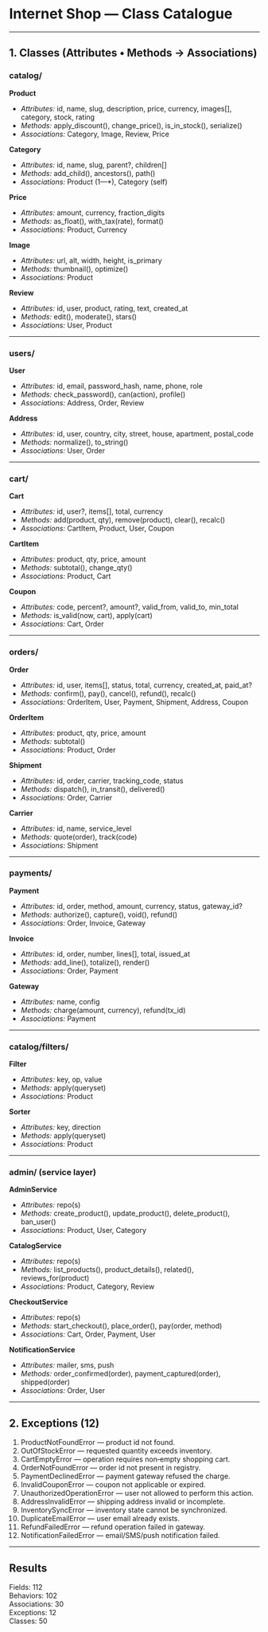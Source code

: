 # Internet Shop — Class Catalogue

---

## 1. Classes (Attributes • Methods → Associations)

### catalog/
**Product**  
- *Attributes:* id, name, slug, description, price, currency, images[], category, stock, rating  
- *Methods:* apply_discount(), change_price(), is_in_stock(), serialize()  
- *Associations:* Category, Image, Review, Price

**Category**  
- *Attributes:* id, name, slug, parent?, children[]  
- *Methods:* add_child(), ancestors(), path()  
- *Associations:* Product (1—*), Category (self)

**Price**  
- *Attributes:* amount, currency, fraction_digits  
- *Methods:* as_float(), with_tax(rate), format()  
- *Associations:* Product, Currency

**Image**  
- *Attributes:* url, alt, width, height, is_primary  
- *Methods:* thumbnail(), optimize()  
- *Associations:* Product

**Review**  
- *Attributes:* id, user, product, rating, text, created_at  
- *Methods:* edit(), moderate(), stars()  
- *Associations:* User, Product

---

### users/
**User**  
- *Attributes:* id, email, password_hash, name, phone, role  
- *Methods:* check_password(), can(action), profile()  
- *Associations:* Address, Order, Review

**Address**  
- *Attributes:* id, user, country, city, street, house, apartment, postal_code  
- *Methods:* normalize(), to_string()  
- *Associations:* User, Order

---

### cart/
**Cart**  
- *Attributes:* id, user?, items[], total, currency  
- *Methods:* add(product, qty), remove(product), clear(), recalc()  
- *Associations:* CartItem, Product, User, Coupon

**CartItem**  
- *Attributes:* product, qty, price, amount  
- *Methods:* subtotal(), change_qty()  
- *Associations:* Product, Cart

**Coupon**  
- *Attributes:* code, percent?, amount?, valid_from, valid_to, min_total  
- *Methods:* is_valid(now, cart), apply(cart)  
- *Associations:* Cart, Order

---

### orders/
**Order**  
- *Attributes:* id, user, items[], status, total, currency, created_at, paid_at?  
- *Methods:* confirm(), pay(), cancel(), refund(), recalc()  
- *Associations:* OrderItem, User, Payment, Shipment, Address, Coupon

**OrderItem**  
- *Attributes:* product, qty, price, amount  
- *Methods:* subtotal()  
- *Associations:* Product, Order

**Shipment**  
- *Attributes:* id, order, carrier, tracking_code, status  
- *Methods:* dispatch(), in_transit(), delivered()  
- *Associations:* Order, Carrier

**Carrier**  
- *Attributes:* id, name, service_level  
- *Methods:* quote(order), track(code)  
- *Associations:* Shipment

---

### payments/
**Payment**  
- *Attributes:* id, order, method, amount, currency, status, gateway_id?  
- *Methods:* authorize(), capture(), void(), refund()  
- *Associations:* Order, Invoice, Gateway

**Invoice**  
- *Attributes:* id, order, number, lines[], total, issued_at  
- *Methods:* add_line(), totalize(), render()  
- *Associations:* Order, Payment

**Gateway**  
- *Attributes:* name, config  
- *Methods:* charge(amount, currency), refund(tx_id)  
- *Associations:* Payment

---

### catalog/filters/
**Filter**  
- *Attributes:* key, op, value  
- *Methods:* apply(queryset)  
- *Associations:* Product

**Sorter**  
- *Attributes:* key, direction  
- *Methods:* apply(queryset)  
- *Associations:* Product

---

### admin/ (service layer)
**AdminService**  
- *Attributes:* repo(s)  
- *Methods:* create_product(), update_product(), delete_product(), ban_user()  
- *Associations:* Product, User, Category

**CatalogService**  
- *Attributes:* repo(s)  
- *Methods:* list_products(), product_details(), related(), reviews_for(product)  
- *Associations:* Product, Category, Review

**CheckoutService**  
- *Attributes:* repo(s)  
- *Methods:* start_checkout(), place_order(), pay(order, method)  
- *Associations:* Cart, Order, Payment, User

**NotificationService**  
- *Attributes:* mailer, sms, push  
- *Methods:* order_confirmed(order), payment_captured(order), shipped(order)  
- *Associations:* Order, User

---

## 2. Exceptions (12)

1. ProductNotFoundError — product id not found.  
2. OutOfStockError — requested quantity exceeds inventory.  
3. CartEmptyError — operation requires non‑empty shopping cart.  
4. OrderNotFoundError — order id not present in registry.  
5. PaymentDeclinedError — payment gateway refused the charge.  
6. InvalidCouponError — coupon not applicable or expired.  
7. UnauthorizedOperationError — user not allowed to perform this action.  
8. AddressInvalidError — shipping address invalid or incomplete.  
9. InventorySyncError — inventory state cannot be synchronized.  
10. DuplicateEmailError — user email already exists.  
11. RefundFailedError — refund operation failed in gateway.  
12. NotificationFailedError — email/SMS/push notification failed.

---

## Results

Fields: 112  
Behaviors: 102  
Associations: 30  
Exceptions: 12  
Classes: 50


